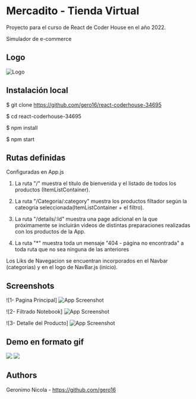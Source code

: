# Mercadito - Tienda Virtual

Proyecto para el curso de React de Coder House en el año 2022.

Simulador de e-commerce


## Logo
![Logo](https://res.cloudinary.com/geronicola/image/upload/v1660075281/fmynvzuuprynh9ya7lcl.jpg)


## Instalación local

$ git clone https://github.com/gero16/react-coderhouse-34695

$ cd react-coderhouse-34695

$ npm install

$ npm start


## Rutas definidas

Configuradas en App.js

1. La ruta "/" muestra el título de bienvenida y el listado de todos los productos (ItemListContainer).

2. La ruta "/Categoria/:category" muestra los productos filtador según la cateogria seleccionada(ItemListContainer + el filtro).

3. La ruta "/details/:Id" muestra una page adicional en la que próximamente se incluirán videos de distintas preparaciones realizadas con los productos de la App.

4. La ruta "*" muestra toda un mensaje "404 - página no encontrada" a toda ruta que no sea ninguna de las anteriores

Los Liks de Navegacion se encuentran incorporados en el Navbar (categorias) y en el logo de NavBar.js (inicio).


## Screenshots

![1- Pagina Principal]
![App Screenshot](https://res.cloudinary.com/geronicola/image/upload/v1660079027/wkhp3v2gp0onaghrbru7.jpg)

![2- Filtrado Notebook]
![App Screenshot](https://res.cloudinary.com/geronicola/image/upload/v1660078999/sltdkry7lnkslbrtmzoy.jpg)

![3- Detalle del Producto]
![App Screenshot](https://res.cloudinary.com/geronicola/image/upload/v1660078999/ze5gxrzovimercbxqhwn.jpg)



## Demo en formato gif

![](https://media.giphy.com/media/OmsMZoeGv30Cbt9MEf/giphy.gif)
![](https://media.giphy.com/media/NTtC8txTpPElUV4m47/giphy.gif)


## Authors

Geronimo Nicola - https://github.com/gero16
